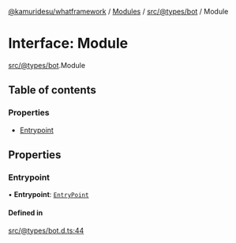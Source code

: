 [@kamuridesu/whatframework](../README.md) / [Modules](../modules.md) / [src/@types/bot](../modules/src__types_bot.md) / Module

# Interface: Module

[src/@types/bot](../modules/src__types_bot.md).Module

## Table of contents

### Properties

- [Entrypoint](src__types_bot.Module.md#entrypoint)

## Properties

### Entrypoint

• **Entrypoint**: [`EntryPoint`](src__types_bot.EntryPoint.md)

#### Defined in

[src/@types/bot.d.ts:44](https://github.com/kamuridesu/WhatFramework/blob/9b80f30/src/@types/bot.d.ts#L44)
